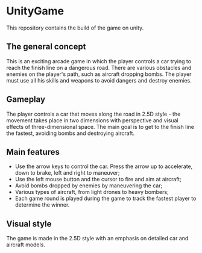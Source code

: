 # UnityGame

This repository contains the build of the game on unity.

## The general concept

This is an exciting arcade game in which the player controls a car trying to reach the finish line on a dangerous road.
There are various obstacles and enemies on the player's path, such as aircraft dropping bombs.
The player must use all his skills and weapons to avoid dangers and destroy enemies.

## Gameplay

The player controls a car that moves along the road in 2.5D style - the movement takes place in two dimensions with perspective and visual effects of three-dimensional space. The main goal is to get to the finish line the fastest, avoiding bombs
and destroying aircraft. 

## Main features

- Use the arrow keys to control the car. Press the arrow up to accelerate, down to brake, left and right to maneuver;
- Use the left mouse button and the cursor to fire and aim at aircraft;
- Avoid bombs dropped by enemies by maneuvering the car;
- Various types of aircraft, from light drones to heavy bombers;
- Each game round is played during the game to track the fastest player to determine the winner.

## Visual style

The game is made in the 2.5D style with an emphasis on detailed car and aircraft models.
